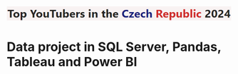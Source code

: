 ![Top YouTube Channels in Czech Republic in 2024](assets/images/MainTopic.png)

# Data project in SQL Server, Pandas, Tableau and Power BI
